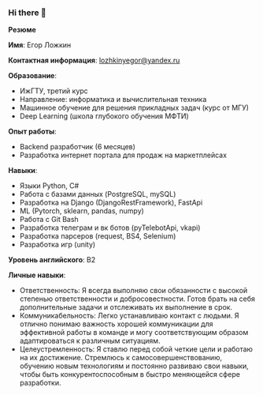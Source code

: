 ### Hi there 👋


 
**Резюме**

**Имя**: Егор Ложкин

**Контактная информация**: lozhkinyegor@yandex.ru

**Образование**:

- ИжГТУ, третий курс
- Направление: информатика и вычислительная техника
- Машинное обучение для решения прикладных задач (курс от МГУ)
- Deep Learning (школа глубокого обучения МФТИ)

**Опыт работы**:
- Backend разработчик (6 месяцев)
- Разработка интернет портала для продаж на маркетплейсах

**Навыки**:

- Языки Python, C#
- Работа с базами данных (PostgreSQL, mySQL)
- Разработка на Django (DjangoRestFramework), FastApi
- ML (Pytorch, sklearn, pandas, numpy)
- Работа с Git Bash
- Разработка телеграм и вк ботов (pyTelebotApi, vkapi)
- Разработка парсеров (request, BS4, Selenium)
- Разработка игр (unity)

**Уровень английского**: B2

**Личные навыки**:
- Ответственность: Я всегда выполняю свои обязанности с высокой степенью ответственности и добросовестности. Готов брать на себя дополнительные задачи и отслеживать их выполнение в срок.
- Коммуникабельность: Легко устанавливаю контакт с людьми. Я отлично понимаю важность хорошей коммуникации для эффективной работы в команде и могу соответствующим образом адаптироваться к различным ситуациям.
- Целеустремленность: Я ставлю перед собой четкие цели и работаю на их достижение. Стремлюсь к самосовершенствованию, обучению новым технологиям и постоянно развиваю свои навыки, чтобы быть конкурентоспособным в быстро меняющейся сфере разработки.
